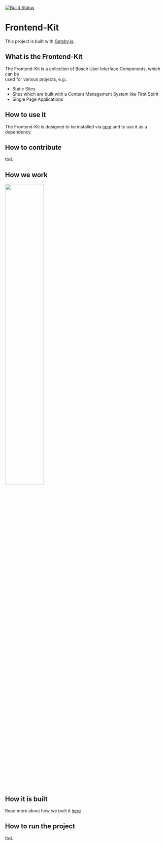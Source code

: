 [![Build Status](https://dev.azure.com/rb-ui/frontend.kit-npm/_apis/build/status/rb-ui.frontend.kit-npm?branchName=develop)](https://dev.azure.com/rb-ui/frontend.kit-npm/_build/latest?definitionId=1&branchName=develop)

# Frontend-Kit

This project is built with [Gatsby.js](https://www.gatsbyjs.org/).

## What is the Frontend-Kit

The Frontend-Kit is a collection of Bosch User Interface Components, which can be  
used for various projects, e.g.:

- Static Sites
- Sites which are built with a Content Management System like First Spirit
- Single Page Applications

## How to use it

The Frontend-Kit is designed to be installed via [npm](https://www.npmjs.com/) and to use it as a dependency.

## How to contribute

tbd.

## How we work

<a href="https://datasift.github.io/gitflow/IntroducingGitFlow.html">
  <img src="./src/assets/images/documentation/git-flow.png" width="50%">
</a>

## How it is built

Read more about how we built it [here](documentation/howItIsBuilt.md)

## How to run the project

tbd.
